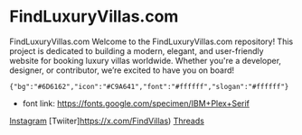 # FindLuxuryVillas.com
FindLuxuryVillas.com Welcome to the FindLuxuryVillas.com repository! This project is dedicated to building a modern, elegant, and user-friendly website for booking luxury villas worldwide. Whether you're a developer, designer, or contributor, we’re excited to have you on board!

`{"bg":"#6D6162","icon":"#C9A641","font":"#ffffff","slogan":"#ffffff"}`
- font link: https://fonts.google.com/specimen/IBM+Plex+Serif

[Instagram](https://www.instagram.com/findluxuryvillas/)
[Twiiter]https://x.com/FindVillas)
[Threads](https://www.threads.net/@findluxuryvillas)
